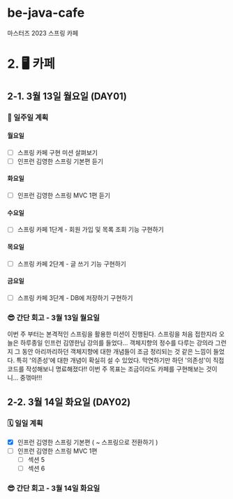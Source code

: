 # be-java-cafe
마스터즈 2023 스프링 카페 

# 2. 🖥️ 카페

## 2-1. 3월 13일 월요일 (DAY01)

### 🧭 일주일 계획

#### 월요일

- [ ] 스프링 카페 구현 미션 살펴보기
- [ ] 인프런 김영한 스프링 기본편 듣기

#### 화요일

- [ ] 인프런 김영한 스프링 MVC 1편 듣기

#### 수요일

- [ ] 스프링 카페 1단계 - 회원 가입 및 목록 조회 기능 구현하기

#### 목요일

- [ ] 스프링 카페 2단계 - 글 쓰기 기능 구현하기

#### 금요일

- [ ] 스프링 카페 3단계 - DB에 저장하기 구현하기

### 😎 간단 회고 - 3월 13일 월요일

이번 주 부터는 본격적인 스프링을 활용한 미션이 진행된다. 스프링을 처음 접한지라 오늘은 하루종일 인프런 김영한님 강의를 들었다... 객체지향의 정수를 다루는 강의라 
그런지 그 동안 아리까리하던 객체지향에 대한 개념들이 조금 정리되는 것 같은 느낌이 들었다. 특히 '의존성'에 대한 개념이 확실히 설 수 있었다. 막연하기만 하던 '의존성'이 
직접 코드를 작성해보니 명료해졌다!! 이번 주 목표는 조금이라도 카페를 구현해보는 것이니... 중꺾마!!!

## 2-2. 3월 14일 화요일 (DAY02)

### 🗓️ 일일 계획

- [X] 인프런 김영한 스프링 기본편 ( ~ 스프링으로 전환하기 )
- [ ] 인프런 김영한 스프링 MVC 1편
  - [ ] 섹션 5
  - [ ] 섹션 6

### 😎 간단 회고 - 3월 14일 화요일


